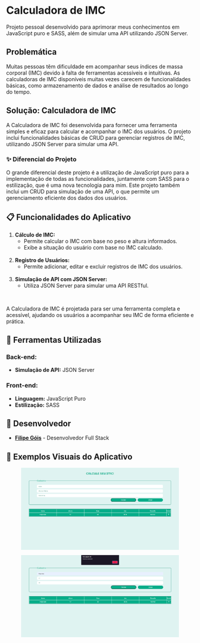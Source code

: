 <!DOCTYPE html>
<html lang="pt-BR">
<head>
    <meta charset="UTF-8">
    <meta name="viewport" content="width=device-width, initial-scale=1.0">
</head>
<body>
<h1>Calculadora de IMC</h1>
<p>Projeto pessoal desenvolvido para aprimorar meus conhecimentos em JavaScript puro e SASS, além de simular uma API utilizando JSON Server.</p>
<h2>Problemática</h2>
<p>Muitas pessoas têm dificuldade em acompanhar seus índices de massa corporal (IMC) devido à falta de ferramentas acessíveis e intuitivas. As calculadoras de IMC disponíveis muitas vezes carecem de funcionalidades básicas, como armazenamento de dados e análise de resultados ao longo do tempo.</p>
<h2>Solução: Calculadora de IMC</h2>
<p>A Calculadora de IMC foi desenvolvida para fornecer uma ferramenta simples e eficaz para calcular e acompanhar o IMC dos usuários. O projeto inclui funcionalidades básicas de CRUD para gerenciar registros de IMC, utilizando JSON Server para simular uma API.</p>
<h3>✨ Diferencial do Projeto</h3>
<p>O grande diferencial deste projeto é a utilização de JavaScript puro para a implementação de todas as funcionalidades, juntamente com SASS para o estilização, que é uma nova tecnologia para mim. Este projeto também inclui um CRUD para simulação de uma API, o que permite um gerenciamento eficiente dos dados dos usuários.</p>
<h2>📋 Funcionalidades do Aplicativo</h2>
<ol>
    <li><strong>Cálculo de IMC:</strong>
        <ul>
            <li>Permite calcular o IMC com base no peso e altura informados.</li>
            <li>Exibe a situação do usuário com base no IMC calculado.</li>
        </ul>
    </li>
    <br/>
    <li><strong>Registro de Usuários:</strong>
        <ul>
            <li>Permite adicionar, editar e excluir registros de IMC dos usuários.</li>
        </ul>
    </li>
    <br/>
    <li><strong>Simulação de API com JSON Server:</strong>
        <ul>
            <li>Utiliza JSON Server para simular uma API RESTful.</li>
        </ul>
    </li>
</ol>
<br/>
<p>A Calculadora de IMC é projetada para ser uma ferramenta completa e acessível, ajudando os usuários a acompanhar seu IMC de forma eficiente e prática.</p>
<h2>🔧 Ferramentas Utilizadas</h2>
<h3>Back-end:</h3>
<ul>
    <li><strong>Simulação de API:</strong> JSON Server</li>
</ul>
<h3>Front-end:</h3>
<ul>
    <li><strong>Linguagem:</strong> JavaScript Puro</li>
    <li><strong>Estilização:</strong> SASS</li>
</ul>
<h2>👥 Desenvolvedor</h2>
<ul>
    <li><a href="https://www.linkedin.com/in/filipe-góis-841b58206/" target="_blank"><strong>Filipe Góis</strong></a> - Desenvolvedor Full Stack</li>
</ul>
    <h2>📸 Exemplos Visuais do Aplicativo</h2>
<div>
    <figure style="display: flex; flex-direction: column; align-items: center;">
        <!-- <figcaption style="font-size: 30px;">Tela de Cálculo de IMC</figcaption> -->
        <img src="assets/images/readme/imagem1CalculadoraImc.png" alt="Tela de Cálculo de IMC" >
    </figure>
    <figure style="display: flex; flex-direction: column; align-items: center;">
        <!-- <figcaption style="font-size: 30px;">Tela de Registros de Usuários</figcaption> -->
        <img src="assets/images/readme/imagem2CalculadoraImc.png" alt="Tela de Registros de Usuários" >
    </figure>
</div>
</body>
</html>
